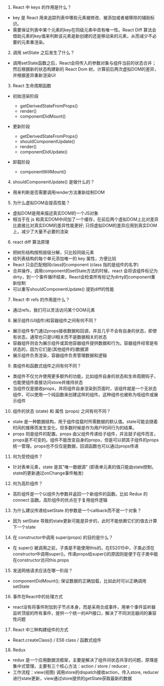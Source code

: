 
1. React 中 keys 的作用是什么？
  * key 是 React 用来追踪列表中哪些元素被修改、被添加或者被移除的辅助标识。
  * 需要保证列表中某个元素的key在同级元素中具有唯一性。React Diff 算法会借助元素的key值来判断该元素是新创建的还是移动来的元素，从而减少不必要的元素重渲染。

2. 调用 setState 之后发生了什么？
  * 调用setState函数之后，React会将传入的参数对象与组件当前的状态合并；然后根据新的状态构建新的 React Dom 树，计算前后两次虚拟DOM的差异，并根据差异重新渲染UI

3. React 生命周期函数
  * 初始渲染阶段
    * getDerivedStateFromProps()
    * render()
    * componentDidMount()

  * 更新阶段
    * getDerivedStateFromProps()
    * shouldComponentUpdate()
    * render()
    * componentDidUpdate()

  * 卸载阶段
    * componentWillMount()

4. shouldComponentUpdate() 是做什么的？
  * 用来判断是否需要调用render方法重新绘制DOM

5. 为什么虚拟DOM会提高性能？
  * 虚拟DOM是用来描述真实DOM的一个JS对象
  * 相当于在 js 和真实DOM中间加了一个缓存，在前后两个虚拟DOM上比对差异比直接比对真实DOM的差异性能更好; 只将虚拟DOM的差异应用到真实DOM上，减少了大量不必要的渲染

6. react diff 算法原理
  * 把树形结构按照层级分解，只比较同级元素
  * 给列表结构的每个单元添加唯一的 key 属性，方便比较
  * React 只会匹配相同class的component (class 指的是组件的名字)
  * 合并操作，调用component的setState方法的时候，react 会将该组件标记为dirty，到一个事件循环结束，React会检查所有标记为dirty的component重新绘制
  * 可以重写shouldComponentUpdate() 提到diff的性能

7. React 中 refs 的作用是什么？
  * 通过refs，我们可以灵活访问某个DOM元素

8. 展示组件(UI组件)和容器组件之间有何不同？
  * 展示组件专门通过props接收数据和回调，并且几乎不会有自身的状态，即使有状态，通常也只是UI相关而不是数据相关的状态
  * 容器组件则会为展示组件或其他容器组件提供数据和行为。容器组件经常是有状态的，因为它们是(其他组件的)数据源
  * 展示组件负责渲染，容器组件负责管理数据和逻辑

9. 类组件和函数式组件之间有何不同？
  * 类组件不仅允许使用更多额外的功能，比如组件自身的状态和生命周期钩子，也能使组件直接访问store并维持状态
  * 当组件仅是接收props，并将组件自身渲染到页面时，该组件就是一个无状态组件，可以使用一个纯函数来创建这样的组件。这种组件也被称为哑组件或展示组件

10. 组件的状态 (state) 和 属性 (props) 之间有何不同？
  * state 是一种数据结构，用于组件挂载时所需数据的默认值。state可能会随着时间的推移而发生变化，但多数时候是作为用户时间行为的结果。
  * props 则是组件的配置。props 由父组件传递给子组件，并且就子组件而言，props是不可变的。组件不能改变自身的props，但是可以把其子组件的props统一管理。props也不仅仅是数据，回调函数也可以通过props传递

11. 何为受控组件？
  * 针对表单元素，state 是其"唯一数据源" (即表单元素的值只能由state控制，state的更新通过onChange事件触发)

12. 何为高阶组件？
  * 高阶组件是一个以组件为参数并返回一个新组件的函数。比如 Redux 的 connect 函数。高阶组件的优点在于复用组件逻辑

13. 为什么建议传递给setState 的参数是一个callback而不是一个对象？
  * 因为 setState 导致的state更新可能是异步的，此时不能依赖它们的值去计算下一个state

14. 在 constructor中调用 super(props) 的目的是什么？
  * 在 super() 被调用之前，子类是不能使用this的，在ES2015中，子类必须在constructor中调用super()。传递props给super()的原因则是便于在子类中能在constructor访问this.props

15. 发送网络请求应该在哪一阶段？
  * componentDidMount(); 保证数据的正确加载，比如此时可以正确调用setState

16. 事件在React中的处理方式
  * react没有将事件附加到子节点本身，而是采用合成事件，用单个事件监听器监听顶层的所有事件，提供一个统一的API接口，解决了不同浏览器间的兼容性问题

17. React 中三种构建组件的方式
  * React.createClass() / ES6 class / 函数式组件

18. Redux 
  * redux 是一个应用数据流框架，主要是解决了组件间状态共享的问题，原理是集中式管理，主要有三个核心方法：action / store / reducer ; 
  * 工作流程：view(视图) 调用store的dispatch接收action，传入store, reducer进行state更新，view通过store提供的getState获取最新的数据